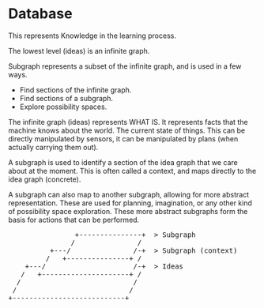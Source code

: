 Database
========

This represents Knowledge in the learning process.

The lowest level (ideas) is an infinite graph.

Subgraph represents a subset of the infinite graph, and is used in a few ways.

- Find sections of the infinite graph.
- Find sections of a subgraph.
- Explore possibility spaces.


The infinite graph (ideas) represents WHAT IS. It represents facts that the machine knows about the world. The current state of things.
This can be directly manipulated by sensors, it can be manipulated by plans (when actually carrying them out).

A subgraph is used to identify a section of the idea graph that we care about at the moment. This is often called a context, and maps directly to the idea graph (concrete).

A subgraph can also map to another subgraph, allowing for more abstract representation. These are used for planning, imagination, or any other kind of possibility space exploration.
These more abstract subgraphs form the basis for actions that can be performed.

<!-- TODO make a graphic instead of 'pre' text -->
<pre>
                +---------------+  > Subgraph
               /               /
          +---/               /-+  > Subgraph (context)
         /   +---------------+ /
    +---/                     /-+  > Ideas
   /   +---------------------+ /
  /                           /
 /                           /
+---------------------------+
</pre>

